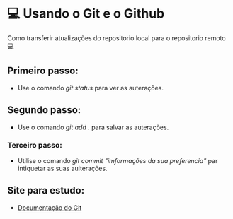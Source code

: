 # 💻 Usando o Git e o Github 

Como transferir atualizações do repositorio local para o repositorio remoto 💻
## Primeiro passo:
- Use o comando *git status* para ver as 
auterações.
## Segundo passo:
- Use o comando *git add .* para salvar as auterações.
### Terceiro passo:
- Utilise o comando *git commit "imformações da sua preferencia"* par intiquetar as suas aulterações.
## Site para estudo:
- [Documentação do Git](https://git-scm.com/doc)
